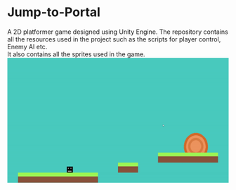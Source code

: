 # Jump-to-Portal
A 2D platformer game designed using Unity Engine.
The repository contains all the resources used in the project such as the scripts for player control, Enemy AI etc.  
It also contains all the sprites used in the game. 
![](Gameplay.gif)
